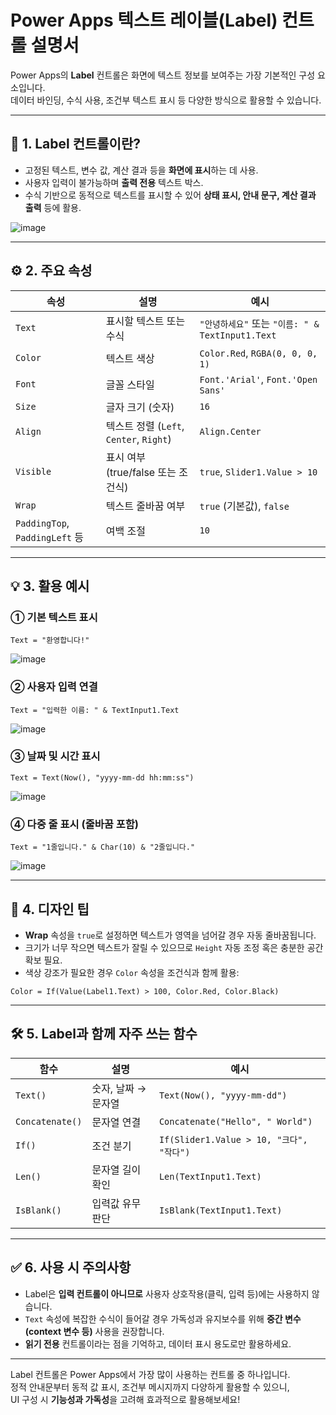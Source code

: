 # Power Apps 텍스트 레이블(Label) 컨트롤 설명서

Power Apps의 **Label** 컨트롤은 화면에 텍스트 정보를 보여주는 가장 기본적인 구성 요소입니다.  
데이터 바인딩, 수식 사용, 조건부 텍스트 표시 등 다양한 방식으로 활용할 수 있습니다.

---

## 📌 1. Label 컨트롤이란?

- 고정된 텍스트, 변수 값, 계산 결과 등을 **화면에 표시**하는 데 사용.
- 사용자 입력이 불가능하며 **출력 전용** 텍스트 박스.
- 수식 기반으로 동적으로 텍스트를 표시할 수 있어 **상태 표시, 안내 문구, 계산 결과 출력** 등에 활용.

![image](https://github.com/user-attachments/assets/9167b1a7-c8e3-4d4d-9c51-21d99e3c4849)

---

## ⚙️ 2. 주요 속성

| 속성 | 설명 | 예시 |
|------|------|------|
| `Text` | 표시할 텍스트 또는 수식 | `"안녕하세요"` 또는 `"이름: " & TextInput1.Text` |
| `Color` | 텍스트 색상 | `Color.Red`, `RGBA(0, 0, 0, 1)` |
| `Font` | 글꼴 스타일 | `Font.'Arial'`, `Font.'Open Sans'` |
| `Size` | 글자 크기 (숫자) | `16` |
| `Align` | 텍스트 정렬 (`Left`, `Center`, `Right`) | `Align.Center` |
| `Visible` | 표시 여부 (true/false 또는 조건식) | `true`, `Slider1.Value > 10` |
| `Wrap` | 텍스트 줄바꿈 여부 | `true` (기본값), `false` |
| `PaddingTop`, `PaddingLeft` 등 | 여백 조절 | `10` |

---

## 💡 3. 활용 예시

### ① 기본 텍스트 표시
```powerapps
Text = "환영합니다!"
```

![image](https://github.com/user-attachments/assets/40c0edee-4592-4500-8d87-99a409f41342)

### ② 사용자 입력 연결
```powerapps
Text = "입력한 이름: " & TextInput1.Text
```

![image](https://github.com/user-attachments/assets/b592a597-0325-416a-ad79-98e98a570239)

### ③ 날짜 및 시간 표시
```powerapps
Text = Text(Now(), "yyyy-mm-dd hh:mm:ss")
```

![image](https://github.com/user-attachments/assets/1263bba0-7282-434f-9369-f82afecbfc2f)


### ④ 다중 줄 표시 (줄바꿈 포함)
```powerapps
Text = "1줄입니다." & Char(10) & "2줄입니다."
```

![image](https://github.com/user-attachments/assets/108f2f49-ca03-42df-b643-5976b29fee82)

---

## 🎨 4. 디자인 팁

- **Wrap** 속성을 `true`로 설정하면 텍스트가 영역을 넘어갈 경우 자동 줄바꿈됩니다.
- 크기가 너무 작으면 텍스트가 잘릴 수 있으므로 `Height` 자동 조정 혹은 충분한 공간 확보 필요.
- 색상 강조가 필요한 경우 `Color` 속성을 조건식과 함께 활용:
```powerapps
Color = If(Value(Label1.Text) > 100, Color.Red, Color.Black)
```

---

## 🛠️ 5. Label과 함께 자주 쓰는 함수

| 함수 | 설명 | 예시 |
|------|------|------|
| `Text()` | 숫자, 날짜 → 문자열 | `Text(Now(), "yyyy-mm-dd")` |
| `Concatenate()` | 문자열 연결 | `Concatenate("Hello", " World")` |
| `If()` | 조건 분기 | `If(Slider1.Value > 10, "크다", "작다")` |
| `Len()` | 문자열 길이 확인 | `Len(TextInput1.Text)` |
| `IsBlank()` | 입력값 유무 판단 | `IsBlank(TextInput1.Text)` |

---

## ✅ 6. 사용 시 주의사항

- Label은 **입력 컨트롤이 아니므로** 사용자 상호작용(클릭, 입력 등)에는 사용하지 않습니다.
- `Text` 속성에 복잡한 수식이 들어갈 경우 가독성과 유지보수를 위해 **중간 변수(context 변수 등)** 사용을 권장합니다.
- **읽기 전용** 컨트롤이라는 점을 기억하고, 데이터 표시 용도로만 활용하세요.

---

Label 컨트롤은 Power Apps에서 가장 많이 사용하는 컨트롤 중 하나입니다.  
정적 안내문부터 동적 값 표시, 조건부 메시지까지 다양하게 활용할 수 있으니,  
UI 구성 시 **기능성과 가독성**을 고려해 효과적으로 활용해보세요!

